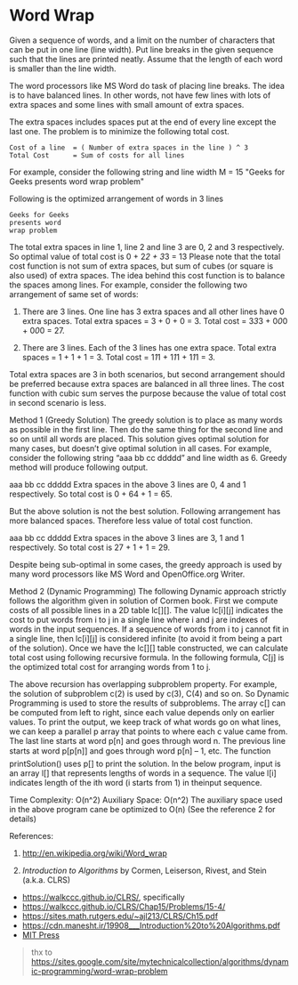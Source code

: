 
# Word Wrap

Given a sequence of words, and a limit on the number of characters that can be put in one line (line width).
Put line breaks in the given sequence such that the lines are printed neatly. Assume that the length of each
word is smaller than the line width.

The word processors like MS Word do task of placing line breaks. The idea is to have balanced lines. In
other words, not have few lines with lots of extra spaces and some lines with small amount of extra spaces.

The extra spaces includes spaces put at the end of every line except the last one. The problem is to
minimize the following total cost.

```
Cost of a line  = ( Number of extra spaces in the line ) ^ 3
Total Cost      = Sum of costs for all lines
```

For example, consider the following string and line width M = 15 "Geeks for Geeks presents word wrap
problem"

Following is the optimized arrangement of words in 3 lines

```
Geeks for Geeks
presents word
wrap problem
```

The total extra spaces in line 1, line 2 and line 3 are 0, 2 and 3 respectively.
So optimal value of total cost is 0 + 2*2 + 3*3 = 13
Please note that the total cost function is not sum of extra spaces, but sum of cubes (or square is also used) of extra spaces. The idea behind this cost function is to balance the spaces among lines. For example, consider the following two arrangement of same set of words:

1) There are 3 lines. One line has 3 extra spaces and all other lines have 0 extra spaces. Total extra spaces = 3 + 0 + 0 = 3. Total cost = 3*3*3 + 0*0*0 + 0*0*0 = 27.

2) There are 3 lines. Each of the 3 lines has one extra space. Total extra spaces = 1 + 1 + 1 = 3. Total cost = 1*1*1 + 1*1*1 + 1*1*1 = 3.

Total extra spaces are 3 in both scenarios, but second arrangement should be preferred because extra spaces are balanced in all three lines. The cost function with cubic sum serves the purpose because the value of total cost in second scenario is less.

Method 1 (Greedy Solution)
The greedy solution is to place as many words as possible in the first line. Then do the same thing for the second line and so on until all words are placed. This solution gives optimal solution for many cases, but doesn’t give optimal solution in all cases. For example, consider the following string “aaa bb cc ddddd” and line width as 6. Greedy method will produce following output.

aaa bb
cc
ddddd
Extra spaces in the above 3 lines are 0, 4 and 1 respectively. So total cost is 0 + 64 + 1 = 65.

But the above solution is not the best solution. Following arrangement has more balanced spaces. Therefore less value of total cost function.

aaa
bb cc
ddddd
Extra spaces in the above 3 lines are 3, 1 and 1 respectively. So total cost is 27 + 1 + 1 = 29.

Despite being sub-optimal in some cases, the greedy approach is used by many word processors like MS Word and OpenOffice.org Writer.

Method 2 (Dynamic Programming)
The following Dynamic approach strictly follows the algorithm given in solution of Cormen book. First we compute costs of all possible lines in a 2D table lc[][]. The value lc[i][j] indicates the cost to put words from i to j in a single line where i and j are indexes of words in the input sequences. If a sequence of words from i to j cannot fit in a single line, then lc[i][j] is considered infinite (to avoid it from being a part of the solution). Once we have the lc[][] table constructed, we can calculate total cost using following recursive formula. In the following formula, C[j] is the optimized total cost for arranging words from 1 to j.



The above recursion has overlapping subproblem property. For example, the solution of subproblem c(2) is used by c(3), C(4) and so on. So Dynamic Programming is used to store the results of subproblems. The array c[] can be computed from left to right, since each value depends only on earlier values.
To print the output, we keep track of what words go on what lines, we can keep a parallel p array that points to where each c value came from. The last line starts at word p[n] and goes through word n. The previous line starts at word p[p[n]] and goes through word p[n] – 1, etc. The function printSolution() uses p[] to print the solution.
In the below program, input is an array l[] that represents lengths of words in a sequence. The value l[i] indicates length of the ith word (i starts from 1) in theinput sequence.


Time Complexity: O(n^2)
Auxiliary Space: O(n^2) The auxiliary space used in the above program cane be optimized to O(n) (See the reference 2 for details)

References:
1. http://en.wikipedia.org/wiki/Word_wrap

2. *Introduction to Algorithms* by Cormen, Leiserson, Rivest, and Stein (a.k.a. CLRS)
  * https://walkccc.github.io/CLRS/, specifically
  * https://walkccc.github.io/CLRS/Chap15/Problems/15-4/
  * https://sites.math.rutgers.edu/~ajl213/CLRS/Ch15.pdf
  * https://cdn.manesht.ir/19908___Introduction%20to%20Algorithms.pdf
  * [MIT Press](https://mitpress.mit.edu/books/introduction-algorithms-third-edition)

> thx to https://sites.google.com/site/mytechnicalcollection/algorithms/dynamic-programming/word-wrap-problem


